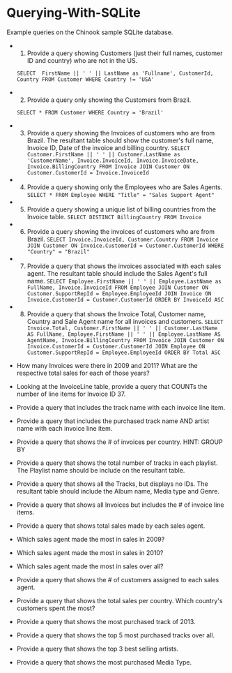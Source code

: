 # Querying-With-SQLite
Example queries on the Chinook sample SQLite database.

- 1. Provide a query showing Customers (just their full names, customer ID and country) who are not in the US.

  `SELECT  FirstName || ' ' || LastName as 'Fullname', CustomerId, Country FROM Customer
  WHERE Country != 'USA'`

- 2. Provide a query only showing the Customers from Brazil.

  `SELECT * FROM Customer
  WHERE Country = 'Brazil'`

- 3. Provide a query showing the Invoices of customers who are from Brazil. The resultant table should show the customer's full name, Invoice ID, Date of the invoice and billing country.
  `SELECT Customer.FirstName || ' ' || Customer.LastName as 'CustomerName', Invoice.InvoiceId, Invoice.InvoiceDate, Invoice.BillingCountry
  FROM Invoice
  JOIN Customer ON Customer.CustomerId = Invoice.InvoiceId`

- 4. Provide a query showing only the Employees who are Sales Agents.
  `SELECT * FROM Employee
  WHERE "Title" = "Sales Support Agent"`

- 5. Provide a query showing a unique list of billing countries from the Invoice table.
  `SELECT DISTINCT BillingCountry FROM Invoice`

- 6. Provide a query showing the invoices of customers who are from Brazil.
  `SELECT Invoice.InvoiceId, Customer.Country
  FROM Invoice
  JOIN Customer ON Invoice.CustomerId = Customer.CustomerId
  WHERE "Country" = "Brazil"`

- 7. Provide a query that shows the invoices associated with each sales agent. The resultant table should include the Sales Agent's full name.
  `SELECT Employee.FirstName || ' ' || Employee.LastName as FullName, Invoice.InvoiceId
  FROM Employee
  JOIN Customer ON Customer.SupportRepId = Employee.EmployeeId
  JOIN Invoice ON Invoice.CustomerId = Customer.CustomerId
  ORDER BY InvoiceId ASC
  `

- 8. Provide a query that shows the Invoice Total, Customer name, Country and Sale Agent name for all invoices and customers.
  `SELECT Invoice.Total,
  Customer.FirstName || ' ' || Customer.LastName AS FullName,
  Employee.FirstName || ' ' || Employee.LastName AS AgentName,
  Invoice.BillingCountry
  FROM Invoice
  JOIN Customer ON Invoice.CustomerId = Customer.CustomerId
  JOIN Employee ON Customer.SupportRepId = Employee.EmployeeId
  ORDER BY Total ASC
  `

- How many Invoices were there in 2009 and 2011? What are the respective total sales for each of those years?
- Looking at the InvoiceLine table, provide a query that COUNTs the number of line items for Invoice ID 37.
- Provide a query that includes the track name with each invoice line item.
- Provide a query that includes the purchased track name AND artist name with each invoice line item.
- Provide a query that shows the # of invoices per country. HINT: GROUP BY
- Provide a query that shows the total number of tracks in each playlist. The Playlist name should be include on the resultant table.
- Provide a query that shows all the Tracks, but displays no IDs. The resultant table should include the Album name, Media type and Genre.
- Provide a query that shows all Invoices but includes the # of invoice line items.
- Provide a query that shows total sales made by each sales agent.
- Which sales agent made the most in sales in 2009?
- Which sales agent made the most in sales in 2010?
- Which sales agent made the most in sales over all?
- Provide a query that shows the # of customers assigned to each sales agent.
- Provide a query that shows the total sales per country. Which country's customers spent the most?
- Provide a query that shows the most purchased track of 2013.
- Provide a query that shows the top 5 most purchased tracks over all.
- Provide a query that shows the top 3 best selling artists.
- Provide a query that shows the most purchased Media Type.
